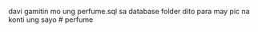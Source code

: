davi gamitin mo ung perfume.sql sa database folder dito para may pic na konti ung sayo
#   p e r f u m e  
 
